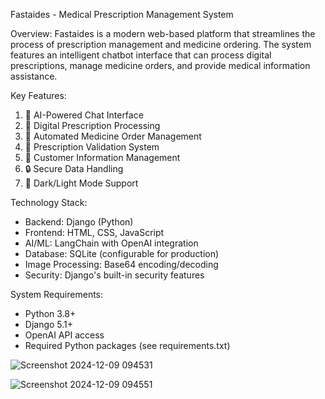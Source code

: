 Fastaides - Medical Prescription Management System

Overview:
Fastaides is a modern web-based platform that streamlines the process of prescription management and medicine ordering. The system features an intelligent chatbot interface that can process digital prescriptions, manage medicine orders, and provide medical information assistance.


Key Features: 
1. 🤖 AI-Powered Chat Interface
2. 📄 Digital Prescription Processing
3. 🏥 Automated Medicine Order Management
4. 💊 Prescription Validation System
5. 👥 Customer Information Management
6. 🔒 Secure Data Handling
7. 🌙 Dark/Light Mode Support

Technology Stack:
- Backend: Django (Python)
- Frontend: HTML, CSS, JavaScript
- AI/ML: LangChain with OpenAI integration
- Database: SQLite (configurable for production)
- Image Processing: Base64 encoding/decoding
- Security: Django's built-in security features

System Requirements:
- Python 3.8+
- Django 5.1+
- OpenAI API access
- Required Python packages (see requirements.txt)

![Screenshot 2024-12-09 094531](https://github.com/user-attachments/assets/0cd244de-ba7e-4e41-8060-dd051cdb326f)

![Screenshot 2024-12-09 094551](https://github.com/user-attachments/assets/905ab01c-da8a-46d7-8d72-2438b05ab052)
